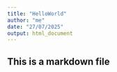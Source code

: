 ```yaml
---
title: "HelloWorld"
author: "me"
date: "27/07/2025"
output: html_document
---
```

## This is a markdown file
